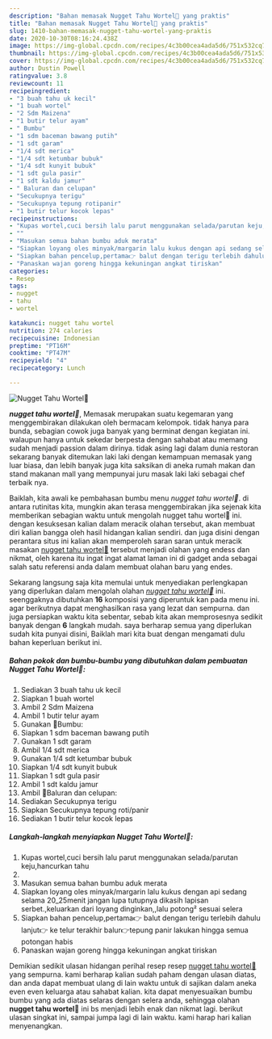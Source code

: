 ```yaml
---
description: "Bahan memasak Nugget Tahu Wortel🥕 yang praktis"
title: "Bahan memasak Nugget Tahu Wortel🥕 yang praktis"
slug: 1410-bahan-memasak-nugget-tahu-wortel-yang-praktis
date: 2020-10-30T08:16:24.438Z
image: https://img-global.cpcdn.com/recipes/4c3b00cea4ada5d6/751x532cq70/nugget-tahu-wortel🥕-foto-resep-utama.jpg
thumbnail: https://img-global.cpcdn.com/recipes/4c3b00cea4ada5d6/751x532cq70/nugget-tahu-wortel🥕-foto-resep-utama.jpg
cover: https://img-global.cpcdn.com/recipes/4c3b00cea4ada5d6/751x532cq70/nugget-tahu-wortel🥕-foto-resep-utama.jpg
author: Dustin Powell
ratingvalue: 3.8
reviewcount: 11
recipeingredient:
- "3 buah tahu uk kecil"
- "1 buah wortel"
- "2 Sdm Maizena"
- "1 butir telur ayam"
- " Bumbu"
- "1 sdm baceman bawang putih"
- "1 sdt garam"
- "1/4 sdt merica"
- "1/4 sdt ketumbar bubuk"
- "1/4 sdt kunyit bubuk"
- "1 sdt gula pasir"
- "1 sdt kaldu jamur"
- " Baluran dan celupan"
- "Secukupnya terigu"
- "Secukupnya tepung rotipanir"
- "1 butir telur kocok lepas"
recipeinstructions:
- "Kupas wortel,cuci bersih lalu parut menggunakan selada/parutan keju,hancurkan tahu"
- ""
- "Masukan semua bahan bumbu aduk merata"
- "Siapkan loyang oles minyak/margarin lalu kukus dengan api sedang selama 20_25menit jangan lupa tutupnya dikasih lapisan serbet.,keluarkan dari loyang dinginkan,,lalu potong² sesuai selera"
- "Siapkan bahan pencelup,pertama👉 balut dengan terigu terlebih dahulu lanjut👉 ke telur terakhir balur👉tepung panir lakukan hingga semua potongan habis"
- "Panaskan wajan goreng hingga kekuningan angkat tiriskan"
categories:
- Resep
tags:
- nugget
- tahu
- wortel

katakunci: nugget tahu wortel 
nutrition: 274 calories
recipecuisine: Indonesian
preptime: "PT16M"
cooktime: "PT47M"
recipeyield: "4"
recipecategory: Lunch

---
```



![Nugget Tahu Wortel🥕](https://img-global.cpcdn.com/recipes/4c3b00cea4ada5d6/751x532cq70/nugget-tahu-wortel🥕-foto-resep-utama.jpg)

<b><i>nugget tahu wortel🥕</i></b>, Memasak merupakan suatu kegemaran yang menggembirakan dilakukan oleh bermacam kelompok. tidak hanya para bunda, sebagian cowok juga banyak yang berminat dengan kegiatan ini. walaupun hanya untuk sekedar berpesta dengan sahabat atau memang sudah menjadi passion dalam dirinya. tidak asing lagi dalam dunia restoran sekarang banyak ditemukan laki laki dengan kemampuan memasak yang luar biasa, dan lebih banyak juga kita saksikan di aneka rumah makan dan stand makanan mall yang mempunyai juru masak laki laki sebagai chef terbaik nya.

Baiklah, kita awali ke pembahasan bumbu menu <i>nugget tahu wortel🥕</i>. di antara rutinitas kita, mungkin akan terasa menggembirakan jika sejenak kita memberikan sebagian waktu untuk mengolah nugget tahu wortel🥕 ini. dengan kesuksesan kalian dalam meracik olahan tersebut, akan membuat diri kalian bangga oleh hasil hidangan kalian sendiri. dan juga disini dengan perantara situs ini kalian akan memperoleh saran saran untuk meracik masakan <u>nugget tahu wortel🥕</u> tersebut menjadi olahan yang endess dan nikmat, oleh karena itu ingat ingat alamat laman ini di gadget anda sebagai salah satu referensi anda dalam membuat olahan baru yang endes.




Sekarang langsung saja kita memulai untuk menyediakan perlengkapan yang diperlukan dalam mengolah olahan <u><i>nugget tahu wortel🥕</i></u> ini. seenggaknya dibutuhkan <b>16</b> komposisi yang diperuntuk kan pada menu ini. agar berikutnya dapat menghasilkan rasa yang lezat dan sempurna. dan juga persiapkan waktu kita sebentar, sebab kita akan memprosesnya sedikit banyak dengan <b>6</b> langkah mudah. saya berharap semua yang diperlukan sudah kita punyai disini, Baiklah mari kita buat dengan mengamati dulu bahan keperluan berikut ini.

<!--inarticleads1-->

##### Bahan pokok dan bumbu-bumbu yang dibutuhkan dalam pembuatan Nugget Tahu Wortel🥕:

1. Sediakan 3 buah tahu uk kecil
1. Siapkan 1 buah wortel
1. Ambil 2 Sdm Maizena
1. Ambil 1 butir telur ayam
1. Gunakan  🥕Bumbu:
1. Siapkan 1 sdm baceman bawang putih
1. Gunakan 1 sdt garam
1. Ambil 1/4 sdt merica
1. Gunakan 1/4 sdt ketumbar bubuk
1. Siapkan 1/4 sdt kunyit bubuk
1. Siapkan 1 sdt gula pasir
1. Ambil 1 sdt kaldu jamur
1. Ambil  🥕Baluran dan celupan:
1. Sediakan Secukupnya terigu
1. Siapkan Secukupnya tepung roti/panir
1. Sediakan 1 butir telur kocok lepas




<!--inarticleads2-->

##### Langkah-langkah menyiapkan Nugget Tahu Wortel🥕:

1. Kupas wortel,cuci bersih lalu parut menggunakan selada/parutan keju,hancurkan tahu
1. 
1. Masukan semua bahan bumbu aduk merata
1. Siapkan loyang oles minyak/margarin lalu kukus dengan api sedang selama 20_25menit jangan lupa tutupnya dikasih lapisan serbet.,keluarkan dari loyang dinginkan,,lalu potong² sesuai selera
1. Siapkan bahan pencelup,pertama👉 balut dengan terigu terlebih dahulu lanjut👉 ke telur terakhir balur👉tepung panir lakukan hingga semua potongan habis
1. Panaskan wajan goreng hingga kekuningan angkat tiriskan




Demikian sedikit ulasan hidangan perihal resep resep <u>nugget tahu wortel🥕</u> yang sempurna. kami berharap kalian sudah paham dengan ulasan diatas, dan anda dapat membuat ulang di lain waktu untuk di sajikan dalam aneka even even keluarga atau sahabat kalian. kita dapat menyesuaikan bumbu bumbu yang ada diatas selaras dengan selera anda, sehingga olahan <b>nugget tahu wortel🥕</b> ini bs menjadi lebih enak dan nikmat lagi. berikut ulasan singkat ini, sampai jumpa lagi di lain waktu. kami harap hari kalian menyenangkan.
